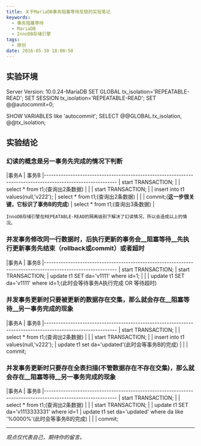 ```yaml
---
title: 关于MariaDB事务阻塞等待及锁的实验笔记
keywords:
  - 事务阻塞等待
  - MariaDB
  - InnoDB存储引擎
tags:
  - 原创
date: 2016-05-30 18:00:50
---
```


## 实验环境
Server Version: 10.0.24-MariaDB
SET GLOBAL tx_isolation='REPEATABLE-READ';
SET SESSION tx_isolation='REPEATABLE-READ';
SET @@autocommit=0;

SHOW VARIABLES like 'autocommit';
SELECT @@GLOBAL.tx_isolation, @@tx_isolation;

## 实验结论
### 幻读的概念是另一事务先完成的情况下判断

|事务A     											|    事务B
|------------------------------------------------------------------------------------------------------------
| start TRANSACTION;								| 
| select * from t1;(查询出2条数据)	                | 
|               									| start TRANSACTION;
|               									| insert into t1 values(null,'v222');
| select * from t1;(查询出2条数据)	                |
|               									| commit;(__这一步很关键，它标识了事务B的完成__)
| select * from t1;(查询出3条数据)	                |

`InnoDB存储引擎在REPEATABLE-READ的隔离级别下解决了幻读情况，所以会造成以上的情况。`

### 并发事务修改同一行数据时，后执行更新的事务会__阻塞等待__先执行更新事务先结束（rollback或commit）或者超时

|事务A     											|    事务B
|------------------------------------------------------------------------------------------------------------
| start TRANSACTION;								| start TRANSACTION;
| update t1 SET da='v1111' where id=1;              |
|               									| update t1 SET da='v1111' where id=1;(此时会等待事务A执行完成 OR 等待超时)

### 并发事务更新时只要被更新的数据存在交集，那么就会存在__阻塞等待__另一事务完成的现象

|事务A     											|    事务B
|------------------------------------------------------------------------------------------------------------
| start TRANSACTION;								| 
| select * from t1;(查询出2条数据)	                | 
|               									| start TRANSACTION;
|               									| insert into t1 values(null,'v222');
| update t1 set da='updated'(此时会等事务B的完成)		|
|               									| commit;


### 并发事务更新时只要存在全表扫描(不管数据存在不存在交集)，那么就会存在__阻塞等待__另一事务完成的现象

|事务A     																	|    事务B
|------------------------------------------------------------------------------------------------------------
| start TRANSACTION;														| 
| select * from t1;(查询出2条数据)	                						| 
|               															| start TRANSACTION;
|               															| update t1 SET da='v1113333331' where id=1
| update t1 set da='updated' where da like '%0000%'(此时会等事务B的完成)		|
|               															| commit;


-----

*观点仅代表自己，期待你的留言。*